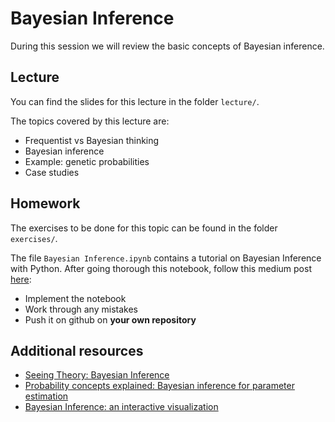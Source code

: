 # Bayesian Inference
During this session we will review the basic concepts of Bayesian inference.

## Lecture
You can find the slides for this lecture in the folder `lecture/`.

The topics covered by this lecture are:
- Frequentist vs Bayesian thinking
- Bayesian inference
- Example: genetic probabilities
- Case studies

## Homework
The exercises to be done for this topic can be found in the folder `exercises/`.

The file `Bayesian Inference.ipynb` contains a tutorial on Bayesian Inference with Python.
After going thorough this notebook, follow this medium post [here](https://towardsdatascience.com/hands-on-bayesian-statistics-with-python-pymc3-arviz-499db9a59501):
- Implement the notebook
- Work through any mistakes
- Push it on github on **your own repository**

## Additional resources
- [Seeing Theory: Bayesian Inference](https://seeing-theory.brown.edu/bayesian-inference/index.html)
- [Probability concepts explained: Bayesian inference for parameter estimation](https://towardsdatascience.com/probability-concepts-explained-bayesian-inference-for-parameter-estimation-90e8930e5348)
- [Bayesian Inference: an interactive visualization](https://rpsychologist.com/d3/bayes/)
